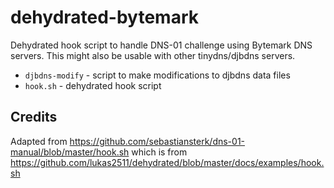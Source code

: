 # dehydrated-bytemark

Dehydrated hook script to handle DNS-01 challenge using Bytemark DNS servers.
This might also be usable with other tinydns/djbdns servers.

 * `djbdns-modify` - script to make modifications to djbdns data files
 * `hook.sh` - dehydrated hook script

## Credits
Adapted from https://github.com/sebastiansterk/dns-01-manual/blob/master/hook.sh
which is from https://github.com/lukas2511/dehydrated/blob/master/docs/examples/hook.sh
